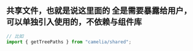 <!--
 * @Date: 2024-08-10 20:52:19
 * @Description: Modify here please
-->

## 共享文件，也就是说这里面的 全是需要暴露给用户，可以单独引入使用的，不依赖与组件库

```ts
// 比如
import { getTreePaths } from "camelia/shared";
```
